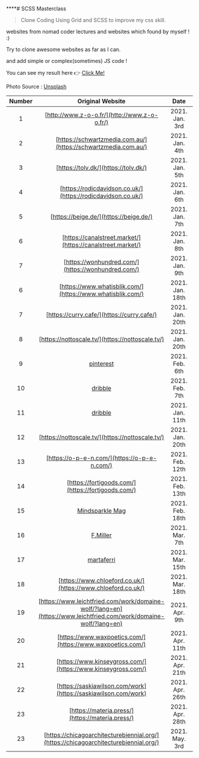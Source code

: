 \*\*\*\*# SCSS Masterclass

> Clone Coding Using Grid and SCSS to improve my css skill.

websites from nomad coder lectures and websites which found by myself ! :)

Try to clone awesome websites as far as I can.

and add simple or complex(sometimes) JS code !

You can see my result here 👉 [Click Me!](https://dkssyddico.github.io/scss-practice/)

Photo Source : [Unsplash](**https://source.unsplash.com/random**)

| Number |                                                 Original Website                                                 |      Date       | Complete |
| :----: | :--------------------------------------------------------------------------------------------------------------: | :-------------: | :------: |
|   1    |                                   [http://www.z-o-o.fr/](http://www.z-o-o.fr/)                                   | 2021. Jan. 3rd  |    ✅    |
|   2    |                          [https://schwartzmedia.com.au/](https://schwartzmedia.com.au/)                          | 2021. Jan. 4th  |    ✅    |
|   3    |                                       [https://tolv.dk/](https://tolv.dk/)                                       | 2021. Jan. 5th  |    ✅    |
|   4    |                           [https://rodicdavidson.co.uk/](https://rodicdavidson.co.uk/)                           | 2021. Jan. 6th  |    ✅    |
|   5    |                                      [https://beige.de/](https://beige.de/)                                      | 2021. Jan. 7th  |    ✅    |
|   6    |                            [https://canalstreet.market/](https://canalstreet.market/)                            | 2021. Jan. 8th  |    ✅    |
|   7    |                                [https://wonhundred.com/](https://wonhundred.com/)                                | 2021. Jan. 9th  |    ✅    |
|   6    |                            [https://www.whatisblik.com/](https://www.whatisblik.com/)                            | 2021. Jan. 18th |    ✅    |
|   7    |                                    [https://curry.cafe/](https://curry.cafe/)                                    | 2021. Jan. 20th |    ✅    |
|   8    |                                 [https://nottoscale.tv/](https://nottoscale.tv/)                                 | 2021. Jan. 20th |    ✅    |
|   9    |                         [pinterest](https://www.pinterest.co.kr/pin/14988611239458562/)                          | 2021. Feb. 6th  |    ✅    |
|   10   |                  [dribble](https://dribbble.com/shots/14677571-Doland-Itinerary-Travel-Planner)                  | 2021. Feb. 7th  |    ✅    |
|   11   |                                         [dribble](https://dribbble.com/)                                         | 2021. Jan. 11th |    ✅    |
|   12   |                                 [https://nottoscale.tv/](https://nottoscale.tv/)                                 | 2021. Jan. 20th |    ✅    |
|   13   |                                   [https://o-p-e-n.com/](https://o-p-e-n.com/)                                   | 2021. Feb. 12th |    ✅    |
|   14   |                                [https://fortigoods.com/](https://fortigoods.com/)                                | 2021. Feb. 13th |    ✅    |
|   15   |        [Mindsparkle Mag](https://mindsparklemag.com/?websites/2013/01/19/marianne-brandt-wettbewer_html)         | 2021. Feb. 18th |    ✅    |
|   16   |                                     [F.Miller](https://fmillerskincare.com/)                                     | 2021. Mar. 7th  |    ✅    |
|   17   |                                    [martaferri](https://www.martaferri.com/)                                     | 2021. Mar. 15th |    ✅    |
|   18   |                           [https://www.chloeford.co.uk/](https://www.chloeford.co.uk/)                           | 2021. Mar. 18th |    ✅    |
|   19   | [https://www.leichtfried.com/work/domaine-wolf/?lang=en](https://www.leichtfried.com/work/domaine-wolf/?lang=en) | 2021. Apr. 9th  |    ✅    |
|   20   |                            [https://www.waxpoetics.com/](https://www.waxpoetics.com/)                            | 2021. Apr. 11th |    ✅    |
|   21   |                           [https://www.kinseygross.com/](https://www.kinseygross.com/)                           | 2021. Apr. 21th |    ✅    |
|   22   |                          [https://saskiawilson.com/work](https://saskiawilson.com/work)                          | 2021. Apr. 26th |    ✅    |
|   23   |                                 [https://materia.press/](https://materia.press/)                                 | 2021. Apr. 28th |    ✅    |
|   23   |               [https://chicagoarchitecturebiennial.org/](https://chicagoarchitecturebiennial.org/)               | 2021. May. 3rd  |    ✅    |
